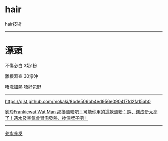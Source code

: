 # hair
hair技術



---

# 漂頭

不傷必白 3奶1粉 

離根濕查 30淨沖 

唔洗加熱 唔好包野

---



https://gist.github.com/mokaki/8bde506bb4ed956e090417fd2fa15ab0



[釗珍Frankiewat Wat Man 那換漂粉吧！可能你用的這款漂粉：鈉、鎂成份太高了！遇水及空氣會冒泡發熱，換個牌子吧！]()


---




[姜水养发](https://youtu.be/dHKikR94ees?t=334)
